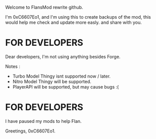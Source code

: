Welcome to FlansMod rewrite github.

I'm 0xC6607Eo1, and I'm using this to create backups of the mod, this would help me check and update more easly.
and share with you.

# FOR DEVELOPERS #
Dear developers, I'm not using anything besides Forge.

Notes :
+ Turbo Model Thingy isnt supported now / later.
+ Nitro Model Thingy will be supported.
+ PlayerAPI will be supported, but may cause bugs :(

# FOR DEVELOPERS #

I have paused my mods to help Flan.

Greetings, 0xC6607Eo1.
